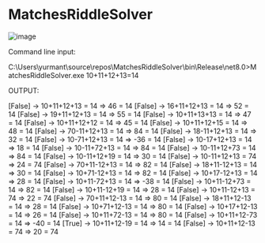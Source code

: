 # MatchesRiddleSolver

![image](https://github.com/user-attachments/assets/f3cb67ca-b60d-44d7-9a68-22146f8e2832)

Command line input:

C:\Users\yurmant\source\repos\MatchesRiddleSolver\bin\Release\net8.0>MatchesRiddleSolver.exe 10+11+12+13=14

OUTPUT:

[False] -> 10+11+12+13 = 14 => 46 = 14
[False] -> 16+11+12+13 = 14 => 52 = 14
[False] -> 19+11+12+13 = 14 => 55 = 14
[False] -> 10+11+13+13 = 14 => 47 = 14
[False] -> 10+11+12+12 = 14 => 45 = 14
[False] -> 10+11+12+15 = 14 => 48 = 14
[False] -> 70-11+12+13 = 14 => 84 = 14
[False] -> 18-11+12+13 = 14 => 32 = 14
[False] -> 10-71+12+13 = 14 => -36 = 14
[False] -> 10-17+12+13 = 14 => 18 = 14
[False] -> 10-11+72+13 = 14 => 84 = 14
[False] -> 10-11+12+73 = 14 => 84 = 14
[False] -> 10-11+12+19 = 14 => 30 = 14
[False] -> 10-11+12+13 = 74 => 24 = 74
[False] -> 70+11-12+13 = 14 => 82 = 14
[False] -> 18+11-12+13 = 14 => 30 = 14
[False] -> 10+71-12+13 = 14 => 82 = 14
[False] -> 10+17-12+13 = 14 => 28 = 14
[False] -> 10+11-72+13 = 14 => -38 = 14
[False] -> 10+11-12+73 = 14 => 82 = 14
[False] -> 10+11-12+19 = 14 => 28 = 14
[False] -> 10+11-12+13 = 74 => 22 = 74
[False] -> 70+11+12-13 = 14 => 80 = 14
[False] -> 18+11+12-13 = 14 => 28 = 14
[False] -> 10+71+12-13 = 14 => 80 = 14
[False] -> 10+17+12-13 = 14 => 26 = 14
[False] -> 10+11+72-13 = 14 => 80 = 14
[False] -> 10+11+12-73 = 14 => -40 = 14
[True] -> 10+11+12-19 = 14 => 14 = 14
[False] -> 10+11+12-13 = 74 => 20 = 74
